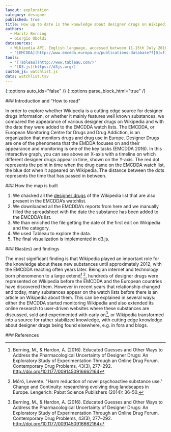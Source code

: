 ```yaml
---
layout: exploration
category: designer
published: true
title: How up to date is the knowledge about designer drugs on Wikipedia?
authors:
  - Moritz Berning
  - Giorgio Uboldi
datasources:
  - Wikipedia API, English language, accessed between 11-15th July 2016
  - '[EMCDDA](http://www.emcdda.europa.eu/publications-database?f[0]=field_series_type:551)'
tools:
  - '[Tableau](http://www.tableau.com/)'
  - '[D3.js](https://d3js.org/)'
custom_js: watchlist.js
data: watchlist.tsv
---
```

{::options auto_ids="false" /}
{::options parse_block_html="true" /}
<div class="intro">
### Introduction and “How to read”

 In order to explore whether Wikipedia is a cutting edge source for designer drugs information, or whether it mainly features well known substances, we compared the appearance of various designer drugs on Wikipedia and with the date they were added to the EMCDDA watch lists. The EMCDDA, or European Monitoring Centre for Drugs and Drug Addiction, is an organization that monitors drugs and drug use in Europe. Designer Drugs are one of the phenomena that the EMDDA focuses on and their appearance and monitoring is one of the key tasks (EMCDDA 2016). In this interactive graph, you can see above an X-axis with a timeline on which different designer drugs appear in time, shown on the Y-axis. The red dot represents the point in time when the drug came on the EMCDDA watch list, the blue dot when it appeared on Wikipedia. The distance between the dots represents the time that has passed in between.

</div>

<div class="protocol">
### How the map is built

1. We chacked all the [designer drugs](https://en.wikipedia.org/wiki/List_of_designer_drugs) of the Wikipedia list that are also present in the EMCDDA’s watchlist.
2. We downloaded all the EMCDDA’s reports from here and we manually filled the spreadsheet with the date the substance has been added to the EMCDDA’s list.
3. We than enriched the file getting the date of the first edit on Wikipedia and the category.
4. We used Tableau to explore the data.
5. The final visualization is implemented in d3.js.

</div>

<div class="findings">
### Bias(es) and findings

The most significant finding is that Wikipedia played an important role for the knowledge about these new substances until approximately 2012, with the EMCDDA reacting often years later. Being an internet and technology born phenomenon to a large extend[^1] [^2], hundreds of designer drugs were represented on Wikipedia before the EMCDDA and the European countries have discovered them. However in recent years that relationship changed and today, many substances appear on the watch lists before there is an article on Wikipedia about them. This can be explained in several ways: either the EMCDDA started monitoring Wikipedia and also extended its online research to user-driven websites where these substances are discussed, sold and experimented with early on[^1], or Wikipedia transformed into a source for rather stabilized knowledge, with cutting edge knowledge about designer drugs being found elsewhere, e.g. in fora and blogs.

</div>

<div class="references">
### References

[^1]: Berning, M., & Hardon, A. (2016). Educated Guesses and Other Ways to Address the Pharmacological Uncertainty of Designer Drugs: An Exploratory Study of Experimentation Through an Online Drug Forum. Contemporary Drug Problems, 43(3), 277–292. http://doi.org/10.1177/0091450916662164

[^2]: Móró, Levente. "Harm reduction of novel psychoactive substance use." Change and Continuity: researching evolving drug landscapes in Europe. Lengerich: Pabst Science Publishers (2014): 36-50.
</div>
